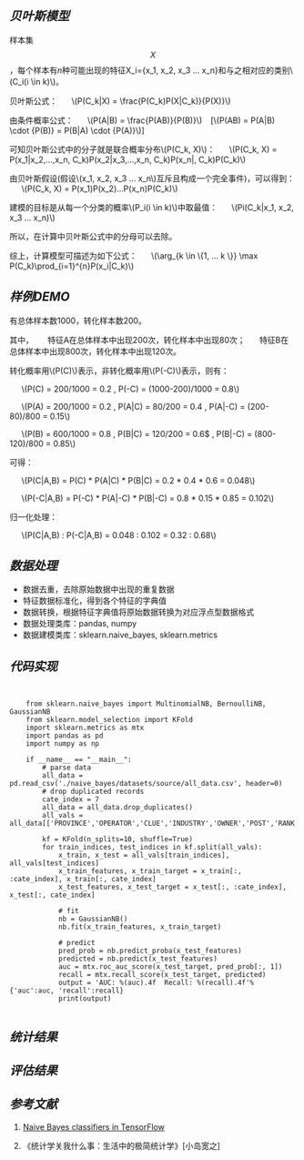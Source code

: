 
## ***贝叶斯模型***


样本集$$X$$，每个样本有$n$种可能出现的特征X_i=\{x_1, x_2, x_3 ... x_n\}和与之相对应的类别\\(C_i(i \in k)\\)。

贝叶斯公式：
&ensp;&ensp;&ensp;\\(P(C_k|X) = \frac{P(C_k)P(X|C_k)}{P(X)}\\)

由条件概率公式：
&ensp;&ensp;&ensp;\\(P(A|B) = \frac{P(AB)}{P(B)}\\) &ensp; [\\(P(AB) = P(A|B) \cdot {P(B)} = P(B|A) \cdot {P(A)}\\)]

可知贝叶斯公式中的分子就是联合概率分布\\(P(C_k, X)\\)：
&ensp;&ensp;&ensp;\\(P(C_k, X) = P(x_1|x_2,...,x_n, C_k)P(x_2|x_3,...,x_n, C_k)P(x_n|, C_k)P(C_k)\\)

由贝叶斯假设(假设\\(x_1, x_2, x_3 ... x_n\\)互斥且构成一个完全事件)，可以得到：
&ensp;&ensp;&ensp;\\(P(C_k, X) = P(x_1)P(x_2)...P(x_n)P(C_k)\\)

建模的目标是从每一个分类的概率\\(P_i(i \in k)\\)中取最值：
&ensp;&ensp;&ensp;\\(Pi(C_k|x_1, x_2, x_3 ... x_n)\\)

所以，在计算中贝叶斯公式中的分母可以去除。

综上，计算模型可描述为如下公式：
&ensp;&ensp;&ensp;\\(\arg_{k \in \\{1, ... k \\}} \max P(C_k)\prod\_{i=1}^{n}P(x_i|C_k)\\)

## ***样例DEMO***

有总体样本数1000，转化样本数200。

其中，
&ensp;&ensp;&ensp;特征A在总体样本中出现200次，转化样本中出现80次；
&ensp;&ensp;&ensp;特征B在总体样本中出现800次，转化样本中出现120次。

转化概率用\\(P(C)\\)表示，非转化概率用\\(P(-C)\\)表示，则有：

&ensp;&ensp;&ensp;\\(P(C) = 200/1000 = 0.2 , P(-C) = (1000-200)/1000 = 0.8\\)

&ensp;&ensp;&ensp;\\(P(A) = 200/1000 = 0.2 , P(A|C) = 80/200 = 0.4 , P(A|-C) = (200-80)/800 = 0.15\\)

&ensp;&ensp;&ensp;\\(P(B) = 600/1000 = 0.8 , P(B|C) = 120/200 = 0.6$ , P(B|-C) = (800-120)/800 = 0.85\\)

可得：

&ensp;&ensp;&ensp;\\(P(C|A,B) = P(C) * P(A|C) * P(B|C) = 0.2 * 0.4 * 0.6 = 0.048\\)

&ensp;&ensp;&ensp;\\(P(-C|A,B) = P(-C) * P(A|-C) * P(B|-C) = 0.8 * 0.15 * 0.85 = 0.102\\)


归一化处理：

&ensp;&ensp;&ensp;\\(P(C|A,B) : P(-C|A,B) = 0.048 : 0.102 = 0.32 : 0.68\\)


## ***数据处理***
+ 数据去重，去除原始数据中出现的重复数据
+ 特征数据标准化，得到各个特征的字典值
+ 数据转换，根据特征字典值将原始数据转换为对应浮点型数据格式
+ 数据处理类库：pandas, numpy
+ 数据建模类库：sklearn.naive_bayes, sklearn.metrics

## ***代码实现***
<pre><code>

	from sklearn.naive_bayes import MultinomialNB, BernoulliNB, GaussianNB
	from sklearn.model_selection import KFold
	import sklearn.metrics as mtx
	import pandas as pd
	import numpy as np

	if __name__ == "__main__":
    	# parse data
   		all_data = pd.read_csv('./naive_bayes/datasets/source/all_data.csv', header=0)
    	# drop duplicated records
   		cate_index = 7
    	all_data = all_data.drop_duplicates()
    	all_vals = all_data[['PROVINCE','OPERATOR','CLUE','INDUSTRY','OWNER','POST','RANK','CATEGORY']].values

    	kf = KFold(n_splits=10, shuffle=True) 
    	for train_indices, test_indices in kf.split(all_vals):
        	x_train, x_test = all_vals[train_indices], all_vals[test_indices]
        	x_train_features, x_train_target = x_train[:, :cate_index], x_train[:, cate_index]
        	x_test_features, x_test_target = x_test[:, :cate_index], x_test[:, cate_index]

        	# fit
        	nb = GaussianNB()
        	nb.fit(x_train_features, x_train_target)

        	# predict
        	pred_prob = nb.predict_proba(x_test_features)
        	predicted = nb.predict(x_test_features)
        	auc = mtx.roc_auc_score(x_test_target, pred_prob[:, 1])
        	recall = mtx.recall_score(x_test_target, predicted)
        	output = 'AUC: %(auc).4f  Recall: %(recall).4f'%{'auc':auc, 'recall':recall}
        	print(output)

</code></pre>


## ***统计结果***


## ***评估结果***


## ***参考文献***
1. [Naive Bayes classifiers in TensorFlow](https://nicolovaligi.com/naive-bayes-tensorflow.html "Naive Bayes classifiers in TensorFlow")

2. 《统计学关我什么事：生活中的极简统计学》[小岛宽之]
